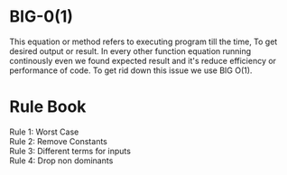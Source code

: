 # BIG-0(1) 
This equation or method refers to executing program till the time, To get desired output or result.
In every other function equation running continously even we found expected result and it's reduce efficiency or performance of code.
To get rid down this issue we use BIG O(1).


# Rule Book
Rule 1: Worst Case<br/>
Rule 2: Remove Constants<br/>
Rule 3: Different terms for inputs<br/>
Rule 4: Drop non dominants<br/>
